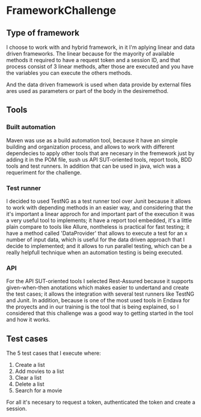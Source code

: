 # FrameworkChallenge

## Type of framework

I choose to work with and hybrid framework, in it I'm aplying linear and data driven frameworks. The linear because for the mayority of available methods it required to have a request token and a session ID, and that process consist of 3 linear methods, after those are executed and you have the variables you can execute the others methods. 

And the data driven framework is used when data provide by external files ares used as parameters or part of the body in the desiremethod.

## Tools

### Built automation
Maven was use as a build automation tool, because it have an simple building and organization process, and allows to work with different dependecies to apply other tools that are necesary in the fremework just by adding it in the POM file, sush us API SUT-oriented tools, report tools, BDD tools and test runners. In addition that can be used in java, wich was a requeriment for the challenge. 

### Test runner
I decided to used TestNG as a test runner tool over Junit because it allows to work with depending methods in an easier way, and considering that the it's important a linear approch for and important part of the execution it was a very useful tool to implements; it have a report tool embedded, it's a little plain compare to tools like Allure, nontheless is practical for fast testing; it have a method called 'DataProvider' that allows to execute a test for an x number of input data, which is useful for the data driven approach that I decide to implemented; and it allows to run parallel testing, which can be a really helpfull technique when an automation testing is being executed. 

### API
For the API SUT-oriented tools I selected Rest-Assured because it supports given-when-then anotations which makes easier to undertand and create the test cases; it allows the integration with several test runners like TestNG and Junit. In addition, because is one of the most used tools in Endava for the proyects and in our training is the tool that is being explained, so I considered that this challenge was a good way to getting started in the tool and how it works. 

## Test cases
The 5 test cases that I execute where:

1. Create a list
2. Add movies to a list
3. Clear a list
4. Delete a list
5. Search for a movie

For all it's necesary to request a token, authenticated the token and create a session. 